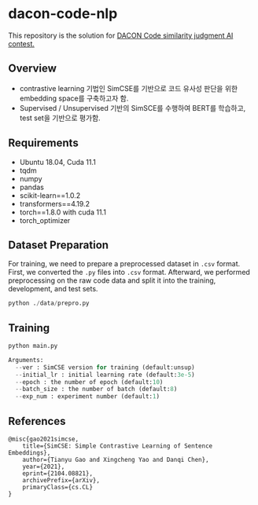 # dacon-code-nlp
This repository is the solution for [DACON Code similarity judgment AI contest.](https://dacon.io/competitions/official/235900/overview/description)

## Overview
- contrastive learning 기법인 SimCSE를 기반으로 코드 유사성 판단을 위한 embedding space를 구축하고자 함.
- Supervised / Unsupervised 기반의 SimSCE를 수행하여 BERT를 학습하고, test set을 기반으로 평가함.

## Requirements
- Ubuntu 18.04, Cuda 11.1
- tqdm
- numpy
- pandas
- scikit-learn==1.0.2
- transformers==4.19.2
- torch==1.8.0 with cuda 11.1
- torch_optimizer

## Dataset Preparation
For training, we need to prepare a preprocessed dataset in `.csv` format. First, we converted the `.py` files into `.csv` format. Afterward, we performed preprocessing on the raw code data and split it into the training, development, and test sets.

```python
python ./data/prepro.py
```

## Training
```python
python main.py

Arguments:
  --ver : SimCSE version for training (default:unsup)
  --initial_lr : initial learning rate (default:3e-5)
  --epoch : the number of epoch (default:10)
  --batch_size : the number of batch (default:8)
  --exp_num : experiment number (default:1)
```

## References
```
@misc{gao2021simcse,
    title={SimCSE: Simple Contrastive Learning of Sentence Embeddings},
    author={Tianyu Gao and Xingcheng Yao and Danqi Chen},
    year={2021},
    eprint={2104.08821},
    archivePrefix={arXiv},
    primaryClass={cs.CL}
}
```
